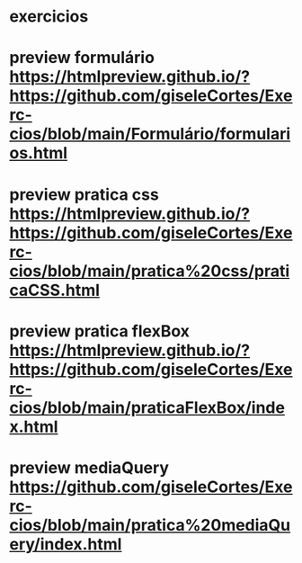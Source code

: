# exercicios
# preview formulário https://htmlpreview.github.io/?https://github.com/giseleCortes/Exerc-cios/blob/main/Formulário/formularios.html
# preview pratica css https://htmlpreview.github.io/?https://github.com/giseleCortes/Exerc-cios/blob/main/pratica%20css/praticaCSS.html
# preview pratica flexBox https://htmlpreview.github.io/?https://github.com/giseleCortes/Exerc-cios/blob/main/praticaFlexBox/index.html
# preview mediaQuery https://github.com/giseleCortes/Exerc-cios/blob/main/pratica%20mediaQuery/index.html

 
